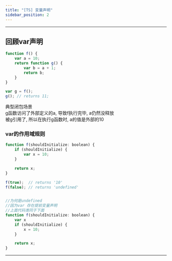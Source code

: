 ```yaml
---
title: "[TS] 变量声明"
sidebar_position: 2
---
```


-----

## 回顾var声明

```js
function f() {
    var a = 10;
    return function g() {
        var b = a + 1;
        return b;
    }
}

var g = f();
g(); // returns 11;
```
典型闭包场景  
g函数访问了外部定义的a, 导致f执行完毕, a仍然没释放  
被g引用了, 所以在执行g函数时, a的值是外部的10

### var的作用域规则
```js
function f(shouldInitialize: boolean) {
    if (shouldInitialize) {
        var x = 10;
    }

    return x;
}

f(true);  // returns '10'
f(false); // returns 'undefined'


//为何是undefined
//因为var 存在提前变量声明
//上面代码类同于下面
function f(shouldInitialize: boolean) {
    var x
    if (shouldInitialize) {
        x = 10;
    }

    return x;
}
```


-----